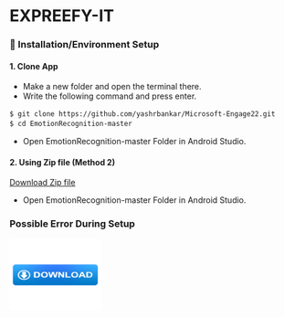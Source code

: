 # EXPREEFY-IT

### 🚩 Installation/Environment Setup

 #### 1. Clone App
  
  * Make a new folder and open the terminal there.
  * Write the following command and press enter.
  
  ```bash
  $ git clone https://github.com/yashrbankar/Microsoft-Engage22.git
  $ cd EmotionRecognition-master
```
* Open EmotionRecognition-master Folder in Android Studio.

#### 2. Using Zip file (Method 2)
<a href="[yashrbankar.netlify.app](https://www.linkedin.com/feed/update/urn:li:activity:6936162661906669568/)/" target="_blank">Download Zip file</a>
* Open EmotionRecognition-master Folder in Android Studio.

### Possible Error During Setup

<a href="https://www.linkedin.com/feed/update/urn:li:activity:6936162661906669568/" target="_blank" rel="noreferrer noopener" >
<img src="r-img/download.png" alt="download" height="125" width="160" >
 </img>
 </a>
 
 
